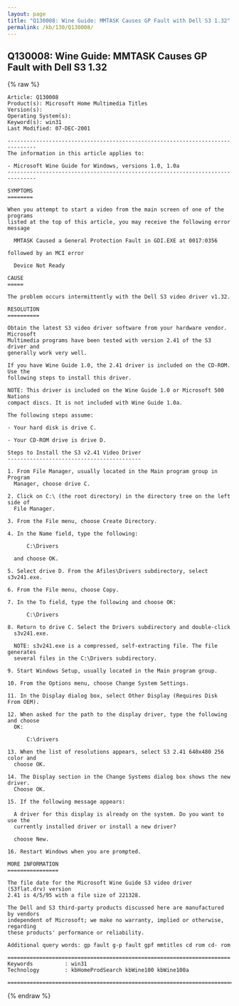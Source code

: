 ```yaml
---
layout: page
title: "Q130008: Wine Guide: MMTASK Causes GP Fault with Dell S3 1.32"
permalink: /kb/130/Q130008/
---
```


## Q130008: Wine Guide: MMTASK Causes GP Fault with Dell S3 1.32

{% raw %}

	Article: Q130008
	Product(s): Microsoft Home Multimedia Titles
	Version(s): 
	Operating System(s): 
	Keyword(s): win31
	Last Modified: 07-DEC-2001
	
	-------------------------------------------------------------------------------
	The information in this article applies to:
	
	- Microsoft Wine Guide for Windows, versions 1.0, 1.0a 
	-------------------------------------------------------------------------------
	
	SYMPTOMS
	========
	
	When you attempt to start a video from the main screen of one of the programs
	listed at the top of this article, you may receive the following error message
	
	  MMTASK Caused a General Protection Fault in GDI.EXE at 0017:0356
	
	followed by an MCI error
	
	  Device Not Ready
	
	CAUSE
	=====
	
	The problem occurs intermittently with the Dell S3 video driver v1.32.
	
	RESOLUTION
	==========
	
	Obtain the latest S3 video driver software from your hardware vendor. Microsoft
	Multimedia programs have been tested with version 2.41 of the S3 driver and
	generally work very well.
	
	If you have Wine Guide 1.0, the 2.41 driver is included on the CD-ROM. Use the
	following steps to install this driver.
	
	NOTE: This driver is included on the Wine Guide 1.0 or Microsoft 500 Nations
	compact discs. It is not included with Wine Guide 1.0a.
	
	The following steps assume:
	
	- Your hard disk is drive C.
	
	- Your CD-ROM drive is drive D.
	
	Steps to Install the S3 v2.41 Video Driver
	------------------------------------------
	
	1. From File Manager, usually located in the Main program group in Program
	  Manager, choose drive C.
	
	2. Click on C:\ (the root directory) in the directory tree on the left side of
	  File Manager.
	
	3. From the File menu, choose Create Directory.
	
	4. In the Name field, type the following:
	
	      C:\Drivers
	
	  and choose OK.
	
	5. Select drive D. From the Afiles\Drivers subdirectory, select s3v241.exe.
	
	6. From the File menu, choose Copy.
	
	7. In the To field, type the following and choose OK:
	
	      C:\Drivers
	
	8. Return to drive C. Select the Drivers subdirectory and double-click
	  s3v241.exe.
	
	  NOTE: s3v241.exe is a compressed, self-extracting file. The file generates
	  several files in the C:\Drivers subdirectory.
	
	9. Start Windows Setup, usually located in the Main program group.
	
	10. From the Options menu, choose Change System Settings.
	
	11. In the Display dialog box, select Other Display (Requires Disk From OEM).
	
	12. When asked for the path to the display driver, type the following and choose
	  OK:
	
	      C:\drivers
	
	13. When the list of resolutions appears, select S3 2.41 640x480 256 color and
	  choose OK.
	
	14. The Display section in the Change Systems dialog box shows the new driver.
	  Choose OK.
	
	15. If the following message appears:
	
	  A driver for this display is already on the system. Do you want to use the
	  currently installed driver or install a new driver?
	
	  choose New.
	
	16. Restart Windows when you are prompted.
	
	MORE INFORMATION
	================
	
	The file date for the Microsoft Wine Guide S3 video driver (S3flat.drv) version
	2.41 is 4/5/95 with a file size of 221328.
	
	The Dell and S3 third-party products discussed here are manufactured by vendors
	independent of Microsoft; we make no warranty, implied or otherwise, regarding
	these products' performance or reliability.
	
	Additional query words: gp fault g-p fault gpf mmtitles cd rom cd- rom
	
	======================================================================
	Keywords          : win31 
	Technology        : kbHomeProdSearch kbWine100 kbWine100a
	
	=============================================================================
	

{% endraw %}
